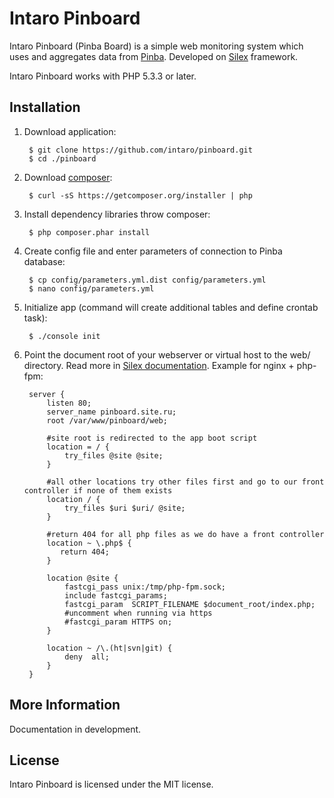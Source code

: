 Intaro Pinboard
=============================

Intaro Pinboard (Pinba Board) is a simple web monitoring system which uses and aggregates data from [Pinba][1]. Developed on [Silex][2] framework.

Intaro Pinboard works with PHP 5.3.3 or later.

## Installation

1. Download application:

        $ git clone https://github.com/intaro/pinboard.git
        $ cd ./pinboard

2. Download [composer](http://getcomposer.org):

        $ curl -sS https://getcomposer.org/installer | php

3. Install dependency libraries throw composer:

        $ php composer.phar install

4. Create config file and enter parameters of connection to Pinba database:

        $ cp config/parameters.yml.dist config/parameters.yml
        $ nano config/parameters.yml

5. Initialize app (command will create additional tables and define crontab task):

        $ ./console init

6. Point the document root of your webserver or virtual host to the web/ directory. Read more in [Silex documentation][3]. Example for nginx + php-fpm:

        server {        
            listen 80;
            server_name pinboard.site.ru;
            root /var/www/pinboard/web;
    
            #site root is redirected to the app boot script
            location = / {
                try_files @site @site;
            }
    
            #all other locations try other files first and go to our front controller if none of them exists
            location / {
                try_files $uri $uri/ @site;
            }
    
            #return 404 for all php files as we do have a front controller
            location ~ \.php$ {
               return 404;
            }
    
            location @site {
                fastcgi_pass unix:/tmp/php-fpm.sock;
                include fastcgi_params;
                fastcgi_param  SCRIPT_FILENAME $document_root/index.php;
                #uncomment when running via https
                #fastcgi_param HTTPS on;
            }
    
            location ~ /\.(ht|svn|git) {
                deny  all;
            }
        }

## More Information

Documentation in development.

## License

Intaro Pinboard is licensed under the MIT license.

[1]: http://pinba.org
[2]: http://silex.sensiolabs.org
[3]: http://silex.sensiolabs.org/doc/web_servers.html
